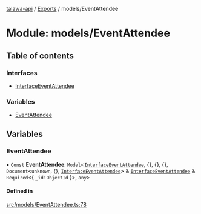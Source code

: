 [talawa-api](../README.md) / [Exports](../modules.md) / models/EventAttendee

# Module: models/EventAttendee

## Table of contents

### Interfaces

- [InterfaceEventAttendee](../interfaces/models_EventAttendee.InterfaceEventAttendee.md)

### Variables

- [EventAttendee](models_EventAttendee.md#eventattendee)

## Variables

### EventAttendee

• `Const` **EventAttendee**: `Model`\<[`InterfaceEventAttendee`](../interfaces/models_EventAttendee.InterfaceEventAttendee.md), \{\}, \{\}, \{\}, `Document`\<`unknown`, \{\}, [`InterfaceEventAttendee`](../interfaces/models_EventAttendee.InterfaceEventAttendee.md)\> & [`InterfaceEventAttendee`](../interfaces/models_EventAttendee.InterfaceEventAttendee.md) & `Required`\<\{ `_id`: `ObjectId`  \}\>, `any`\>

#### Defined in

[src/models/EventAttendee.ts:78](https://github.com/PalisadoesFoundation/talawa-api/blob/e5f7a9d/src/models/EventAttendee.ts#L78)
